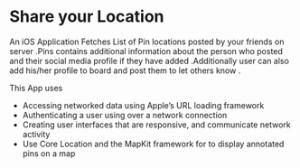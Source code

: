 # Share your Location 
An iOS Application Fetches List of Pin locations posted by your friends on server .Pins contains additional information about the person who posted and their social media profile if they have added .Additionally user can also add his/her profile to board and post them to let others know .

This App uses
- Accessing networked data using Apple’s URL loading framework
- Authenticating a user using over a network connection
- Creating user interfaces that are responsive, and communicate network activity
- Use Core Location and the MapKit framework for to display annotated pins on a map
